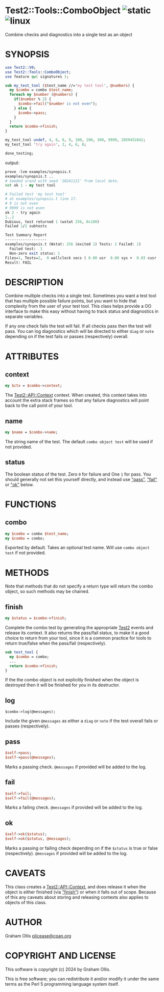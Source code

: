 # Test2::Tools::ComboObject ![static](https://github.com/uperl/Test2-Tools-ComboObject/workflows/static/badge.svg) ![linux](https://github.com/uperl/Test2-Tools-ComboObject/workflows/linux/badge.svg)

Combine checks and diagnostics into a single test as an object

# SYNOPSIS

```perl
use Test2::V0;
use Test2::Tools::ComboObject;
use feature qw( signatures );

sub my_test_tool ($test_name //='my test tool', @numbers) {
  my $combo = combo $test_name;
  foreach my $number (@numbers) {
    if($number % 2) {
      $combo->fail("$number is not even");
    } else {
      $combo->pass;
    }
  }
  return $combo->finish;
}

my_test_tool undef, 4, 6, 8, 9, 100, 200, 300, 9999, 2859452842;
my_test_tool 'try again', 2, 4, 6, 8;

done_testing;
```

output:

```perl
prove -lvm examples/synopsis.t
examples/synopsis.t ..
# Seeded srand with seed '20241121' from local date.
not ok 1 - my test tool

# Failed test 'my test tool'
# at examples/synopsis.t line 17.
# 9 is not even
# 9999 is not even
ok 2 - try again
1..2
Dubious, test returned 1 (wstat 256, 0x100)
Failed 1/2 subtests

Test Summary Report
-------------------
examples/synopsis.t (Wstat: 256 (exited 1) Tests: 2 Failed: 1)
  Failed test:  1
  Non-zero exit status: 1
Files=1, Tests=2,  0 wallclock secs ( 0.00 usr  0.00 sys +  0.03 cusr  0.00 csys =  0.03 CPU)
Result: FAIL
```

# DESCRIPTION

Combine multiple checks into a single test.  Sometimes you want a test tool that has multiple
possible failure points, but you want to hide that complexity from the user of your test tool.
This class helps provide a OO interface to make this easy without having to track status and
diagnostics in separate variables.

If any one check fails the test will fail.  If all checks pass then the test will pass.
You can log diagnostics which will be directed to either `diag` or `note` depending on
if the test fails or passes (respectively) overall.

# ATTRIBUTES

## context

```perl
my $ctx = $combo->context;
```

The [Test2::API::Context](https://metacpan.org/pod/Test2::API::Context) context.  When created, this context takes into account the
extra stack frames so that any failure diagnostics will point back to the call point of
your tool.

## name

```perl
my $name = $combo->name;
```

The string name of the test.  The default `combo object test` will be used if not provided.

## status

The boolean status of the test.  Zero `0` for failure and One `1` for pass.  You should
generally not set this yourself directly, and instead use ["pass"](#pass), ["fail"](#fail) or ["ok"](#ok)
below.

# FUNCTIONS

## combo

```perl
my $combo = combo $test_name;
my $combo = combo;
```

Exported by default.  Takes an optional test name.  Will use
`combo object test` if not provided.

# METHODS

Note that methods that do not specify a return type will return the combo object,
so such methods may be chained.

## finish

```perl
my $status = $combo->finish;
```

Complete the combo test by generating the appropriate [Test2](https://metacpan.org/pod/Test2) events and release its
context.  It also returns the pass/fail status, to make it a good choice to return from
your tool, since it is a common practice for tools to return true/false when the
pass/fail (respectively).

```perl
sub test_tool {
  my $combo = combo;
  ...
  return $combo->finish;
}
```

If the the combo object is not explicitly finished when the object is destroyed then
it will be finished for you in its destructor.

## log

```
$combo->log(@messages);
```

Include the given `@messages` as either a `diag` or `note` if the test
overall fails or passes (respectively).

## pass

```perl
$self->pass;
$self->pass(@messages);
```

Marks a passing check.  `@messages` if provided will be added to the log.

## fail

```perl
$self->fail;
$self->fail(@messages);
```

Marks a failing check.  `@messages` if provided will be added to the log.

## ok

```perl
$self->ok($status);
$self->ok($status, @messages);
```

Marks a passing or failing check depending on if the `$status` is true or false (respectively).
`@messages` if provided will be added to the log.

# CAVEATS

This class creates a [Test2::API::Context](https://metacpan.org/pod/Test2::API::Context), and does release it when the object is
either finished (via ["finish"](#finish)) or when it falls out of scope.  Because of this any
caveats about storing and releasing contexts also applies to objects of this class.

# AUTHOR

Graham Ollis <plicease@cpan.org>

# COPYRIGHT AND LICENSE

This software is copyright (c) 2024 by Graham Ollis.

This is free software; you can redistribute it and/or modify it under
the same terms as the Perl 5 programming language system itself.
